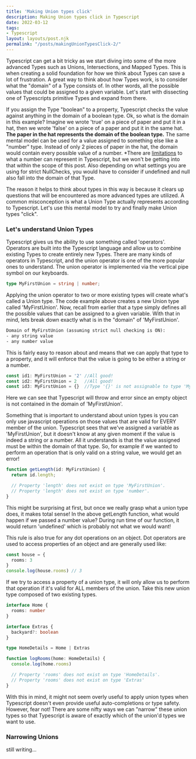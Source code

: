 ```yaml
---
title: 'Making Union types click'
description: Making Union types click in Typescript
date: 2022-03-12
tags:
- Typescript
layout: layouts/post.njk
permalink: "/posts/makingUnionTypesClick-2/"
---
```


Typescript can get a bit tricky as we start diving into some of the more advanced Types such as Unions, Intersections, and Mapped Types. This is when creating a solid foundation for how we think about Types can save a lot of frustration. A great way to think about how Types work, is to consider what the "domain" of a Type consists of. In other words, all the possible values that could be assigned to a given variable. Let's start with dissecting one of Typescripts primitive Types and expand from there.

If you assign the Type "boolean" to a property, Typescript checks the value against anything in the domain of a boolean type. Ok, so what is the domain in this example? Imagine we wrote 'true' on a piece of paper and put it in a hat, then we wrote 'false' on a piece of a paper and put it in the same hat. **The paper in the hat represents the domain of the boolean type.** The same mental model can be used for a value assigned to something else like a "number" type. Instead of only 2 pieces of paper in the hat, the domain would contain every possible value of a number. *There are [limitations](https://developer.mozilla.org/en-US/docs/Web/JavaScript/Reference/Global_Objects/Number) to what a number can represent in Typescript, but we won't be getting into that within the scope of this post. Also depending on what settings you are using for strict NullChecks, you would have to consider if undefined and null also fall into the domain of that Type.

The reason it helps to think about types in this way is because it clears up questions that will be encountered as more advanced types are utilized. A common misconception is what a Union Type actually represents according to Typescript. Let's use this mental model to try and finally make Union types "click".

### Let's understand Union Types

Typescript gives us the ability to use something called 'operators'. Operators are built into the Typescript language and allow us to combine existing Types to create entirely new Types. There are many kinds of operators in Typescript, and the union operator is one of the more popular ones to understand. The union operator is implemented via the vertical pipe symbol on our keyboards.

```ts
type MyFirstUnion = string | number;
```

Applying the union operator to two or more existing types will create what's called a Union type. The code example above creates a new Union type called 'MyFirstUnion'. Now, recall from earlier that a type simply defines all the possible values that can be assigned to a given variable. With that in mind, lets break down exactly what is in the "domain" of 'MyFirstUnion'.

```txt
Domain of MyFirstUnion (assuming strict null checking is ON):
- any string value
- any number value
```

This is fairly easy to reason about and means that we can apply that type to a property, and it will enforce that the value is going to be either a string or a number.

```ts
const id1: MyFirstUnion = '2' //All good!
const id2: MyFirstUnion = 2   //All good!
const id3: MyFirstUnion = {}  //Type '{}' is not assignable to type 'MyFirstUnion'
```

Here we can see that Typescript will throw and error since an empty object is not contained in the domain of 'MyFirstUnion'.

Something that is important to understand about union types is you can only use javascript operations on those values that are valid for EVERY member of the union. Typescript sees that we've assigned a variable as 'MyFirstUnion', but it doesn't know at any given moment if the value is indeed a string or a number. All it understands is that the value assigned must be within the domain of that type. So, for example if we wanted to perform an operation that is only valid on a string value, we would get an error!

```ts
function getLength(id: MyFirstUnion) {
  return id.length;

  // Property 'length' does not exist on type 'MyFirstUnion'.
  // Property 'length' does not exist on type 'number'.
}
```

This might be surprising at first, but once we really grasp what a union type does, it makes total sense! In the above getLength function, what would happen if we passed a number value? During run time of our function, it would return 'undefined' which is probably not what we would want!

This rule is also true for any dot operations on an object. Dot operators are used to access properties of an object and are generally used like:

```ts
const house = {
  rooms: 3
}
console.log(house.rooms) // 3
```

If we try to access a property of a union type, it will only allow us to perform that operation if it's valid for ALL members of the union. Take this new union type composed of two existing types.

```ts
interface Home {
  rooms: number
}

interface Extras {
  backyard?: boolean
}

type HomeDetails = Home | Extras

function logRooms(home: HomeDetails) {
  console.log(home.rooms)

  // Property 'rooms' does not exist on type 'HomeDetails'.
  // Property 'rooms' does not exist on type 'Extras'
}
```

With this in mind, it might not seem overly useful to apply union types when Typescript doesn't even provide useful auto-completions or type safety. However, fear not! There are some nifty ways we can "narrow" these union types so that Typescript is aware of exactly which of the union'd types we want to use.


### Narrowing Unions

still writing...

